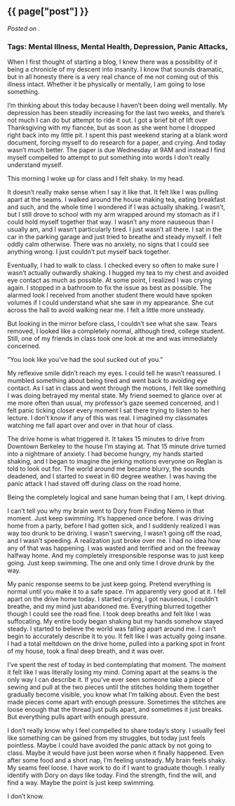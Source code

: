 

## {{ page["post"] }}

*Posted on <!--{ page["date"] }-->.*

### Tags: Mental Illness, Mental Health, Depression, Panic Attacks, 

When I first thought of starting a blog, I knew there was a possibility of it being a chronicle of my descent into insanity.  I know that sounds dramatic, but in all honesty there is a very real chance of me not coming out of this illness intact.  Whether it be physically or mentally, I am going to lose something.

I’m thinking about this today because I haven’t been doing well mentally.  My depression has been steadily increasing for the last two weeks, and there’s not much I can do but attempt to ride it out.  I got a brief bit of lift over Thanksgiving with my fiancée, but as soon as she went home I dropped right back into my little pit.  I spent this past weekend staring at a blank word document, forcing myself to do research for a paper, and crying.  And today wasn’t much better.  The paper is due Wednesday at 9AM and instead I find myself compelled to attempt to put something into words I don’t really understand myself.

This morning I woke up for class and I felt shaky.  In my head.

It doesn’t really make sense when I say it like that.  It felt like I was pulling apart at the seams.  I walked around the house making tea, eating breakfast and such, and the whole time I wondered if I was actually shaking.  I wasn’t, but I still drove to school with my arm wrapped around my stomach as if I could hold myself together that way.  I wasn’t any more nauseous than I usually am, and I wasn’t particularly tired.  I just wasn’t all there.  I sat in the car in the parking garage and just tried to breathe and steady myself.  I felt oddly calm otherwise.  There was no anxiety, no signs that I could see anything wrong.  I just couldn’t put myself back together.

Eventually, I had to walk to class.  I checked every so often to make sure I wasn’t actually outwardly shaking.   I hugged my tea to my chest and avoided eye contact as much as possible.  At some point, I realized I was crying again.  I stopped in a bathroom to fix the issue as best as possible.  The alarmed look I received from another student there would have spoken volumes if I could understand what she saw in my appearance.  She cut across the hall to avoid walking near me.  I felt a little more unsteady.

But looking in the mirror before class, I couldn’t see what she saw.  Tears removed, I looked like a completely normal, although tired, college student.  Still, one of my friends in class took one look at me and was immediately concerned.  

“You look like you’ve had the soul sucked out of you.”  

My reflexive smile didn’t reach my eyes.  I could tell he wasn’t reassured.  I mumbled something about being tired and went back to avoiding eye contact.  As I sat in class and went through the motions, I felt like something I was doing betrayed my mental state.  My friend seemed to glance over at me more often than usual, my professor’s gaze seemed concerned, and I felt panic ticking closer every moment I sat there trying to listen to her lecture.  I don’t know if any of this was real.  I imagined my classmates watching me fall apart over and over in that hour of class.  

The drive home is what triggered it.  It takes 15 minutes to drive from Downtown Berkeley to the house I’m staying at.  That 15 minute drive turned into a nightmare of anxiety.  I had become hungry, my hands started shaking, and I began to imagine the jerking motions everyone on Reglan is told to look out for.  The world around me became blurry, the sounds deadened, and I started to sweat in 60 degree weather.  I was having the panic attack I had staved off during class on the road home.

Being the completely logical and sane human being that I am, I kept driving.

I can’t tell you why my brain went to Dory from Finding Nemo in that moment.  Just keep swimming.  It’s happened once before.  I was driving home from a party, before I had gotten sick, and I suddenly realized I was way too drunk to be driving.  I wasn’t swerving, I wasn’t going off the road, and I wasn’t speeding.  A realization just broke over me.  I had no idea how any of that was happening.  I was wasted and terrified and on the freeway halfway home.  And my completely irresponsible response was to just keep going.  Just keep swimming.  The one and only time I drove drunk by the way.

My panic response seems to be just keep going.  Pretend everything is normal until you make it to a safe space.  I’m apparently very good at it.  I fell apart on the drive home today.  I started crying, I got nauseous, I couldn’t breathe, and my mind just abandoned me.  Everything blurred together though I could see the road fine.  I took deep breaths and felt like I was suffocating.  My entire body began shaking but my hands somehow stayed steady.  I started to believe the world was falling apart around me.  I can’t begin to accurately describe it to you.  It felt like I was actually going insane.  I had a total meltdown on the drive home, pulled into a parking spot in front of my house, took a final deep breath, and it was over.  

I’ve spent the rest of today in bed contemplating that moment.  The moment it felt like I was literally losing my mind.  Coming apart at the seams is the only way I can describe it.  If you’ve ever seen someone take a piece of sewing and pull at the two pieces until the stitches holding them together gradually become visible, you know what I’m talking about.  Even the best made pieces come apart with enough pressure.  Sometimes the stitches are loose enough that the thread just pulls apart, and sometimes it just breaks.  But everything pulls apart with enough pressure.

I don’t really know why I feel compelled to share today’s story.  I usually feel like something can be gained from my struggles, but today just feels pointless.  Maybe I could have avoided the panic attack by not going to class.  Maybe it would have just been worse when it finally happened.  Even after some food and a short nap, I’m feeling unsteady.  My brain feels shaky.  My seams feel loose.  I have work to do if I want to graduate though.  I really identify with Dory on days like today.  Find the strength, find the will, and find a way.  Maybe the point is just keep swimming.

I don’t know.
